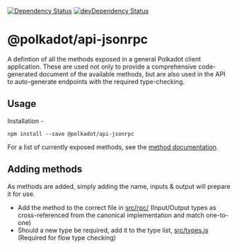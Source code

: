 [![Dependency Status](https://david-dm.org/polkadot-js/jsonrpc.svg)](https://david-dm.org/polkadot-js/jsonrpc)
[![devDependency Status](https://david-dm.org/polkadot-js/jsonrpc/dev-status.svg)](https://david-dm.org/polkadot-js/jsonrpc#info=devDependencies)

# @polkadot/api-jsonrpc

A defintion of all the methods exposed in a general Polkadot client application. These are used not only to provide a comprehensive code-generated document of the available methods, but are also used in the API to auto-generate endpoints with the required type-checking.

## Usage

Installation -

```
npm install --save @polkadot/api-jsonrpc
```

For a list of currently exposed methods, see the [method documentation](docs/README.md).

## Adding methods

As methods are added, simply adding the name, inputs & output will prepare it for use.

- Add the method to the correct file in [src/rpc/](src/rpc/) (Input/Output types as cross-referenced from the canonical implementation and match one-to-one)
- Should a new type be required, add it to the type list, [src/types.js](src/types.js) (Required for flow type checking)
